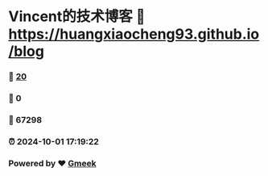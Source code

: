 # Vincent的技术博客 :link: https://huangxiaocheng93.github.io/blog 
### :page_facing_up: [20](https://huangxiaocheng93.github.io/blog/tag.html) 
### :speech_balloon: 0 
### :hibiscus: 67298 
### :alarm_clock: 2024-10-01 17:19:22 
### Powered by :heart: [Gmeek](https://github.com/Meekdai/Gmeek)
